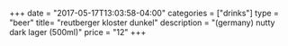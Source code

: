 +++
date = "2017-05-17T13:03:58-04:00"
categories = ["drinks"]
type = "beer"
title= "reutberger kloster dunkel"
description = "(germany) nutty dark lager (500ml)"
price = "12"
+++
